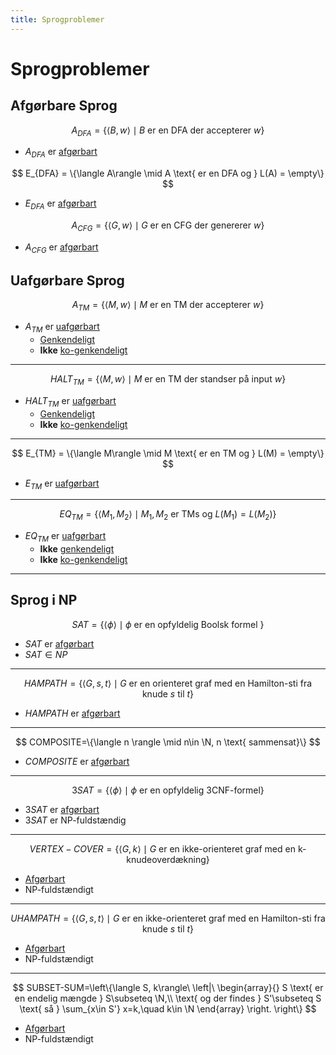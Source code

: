 ```yaml
---
title: Sprogproblemer
---
```


# Sprogproblemer

## Afgørbare Sprog

$$
A_{DFA}=\{\langle B, w\rangle \mid B \text{ er en DFA der accepterer } w\}
$$

* $A_{DFA}$ er <u>afgørbart</u>

$$
E_{DFA} = \{\langle A\rangle \mid A \text{ er en DFA og } L(A) = \empty\}
$$

* $E_{DFA}$ er <u>afgørbart</u>

$$
A_{CFG}=\{\langle G, w\rangle \mid G \text{ er en CFG der genererer } w\}
$$

* $A_{CFG}$ er <u>afgørbart</u>



## Uafgørbare Sprog


$$
A_{TM}=\{\langle M,w \rangle \mid M \text{ er en TM der accepterer } w\}
$$

* $A_{TM}$ er <u>uafgørbart</u>
    * <u>Genkendeligt</u>
    * **Ikke** <u>ko-genkendeligt</u>

---


$$
HALT_{TM} = \{\langle M, w\rangle \mid M \text{ er en TM der standser på input } w\}
$$

* $HALT_{TM}$ er <u>uafgørbart</u>
    * <u>Genkendeligt</u>
    * **Ikke** <u>ko-genkendeligt</u>

---


$$
E_{TM} = \{\langle M\rangle \mid M \text{ er en TM og } L(M) = \empty\}
$$

* $E_{TM}$ er <u>uafgørbart</u>

---


$$
EQ_{TM}=\{\langle M_1, M_2\rangle \mid {M_1, M_2 \text{ er TMs og } L(M_1)=L(M_2)}\}
$$

* $EQ_{TM}$ er <u>uafgørbart</u>
    * **Ikke** <u>genkendeligt</u>
    * **Ikke** <u>ko-genkendeligt</u>

---





## Sprog i NP

$$
SAT=\{\langle \phi \rangle \mid \phi \text{ er en opfyldelig Boolsk formel }\}
$$

* $SAT$ er <u>afgørbart</u>
* $SAT\in NP$

---


$$
HAMPATH=\{\langle G,s,t\rangle \mid G \text{ er en orienteret graf med en Hamilton-sti fra knude } s \text{ til } t\}
$$

* $HAMPATH$ er <u>afgørbart</u>



---


$$
COMPOSITE=\{\langle n \rangle \mid n\in \N, n \text{ sammensat}\}
$$

* $COMPOSITE$ er <u>afgørbart</u>

---


$$
3SAT = \{\langle \phi \rangle\mid \phi \text{ er en opfyldelig 3CNF-formel}\}
$$

* $3SAT$ er <u>afgørbart</u>
* $3SAT$ er NP-fuldstændig

---


$$
VERTEX-COVER=\{ \langle G,k\rangle\mid G \text{ er en ikke-orienteret graf med en k-knudeoverdækning} \}
$$

* <u>Afgørbart</u>
* NP-fuldstændigt

---


$$
UHAMPATH=\{\langle G,s,t\rangle \mid G \text{ er en ikke-orienteret graf med en Hamilton-sti fra knude } s \text{ til } t\}
$$

* <u>Afgørbart</u>
* NP-fuldstændigt

---


$$
SUBSET-SUM=\left\{\langle S, k\rangle\ \left|\ \begin{array}{} S \text{ er en endelig mængde } S\subseteq \N,\\ \text{ og der findes } S'\subseteq S \text{ så } \sum_{x\in S'} x=k,\quad k\in \N \end{array} \right. \right\}
$$

* <u>Afgørbart</u>
* NP-fuldstændigt